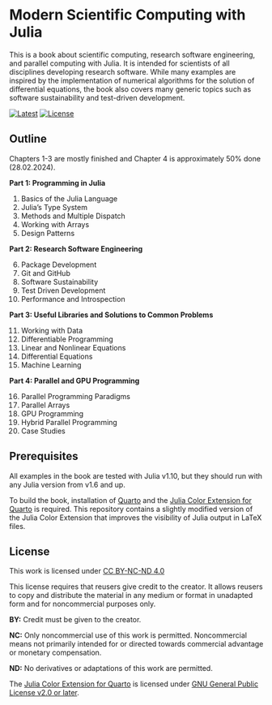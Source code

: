 # Modern Scientific Computing with Julia

This is a book about scientific computing, research software engineering, and parallel computing with Julia.
It is intended for scientists of all disciplines developing research software.
While many examples are inspired by the implementation of numerical algorithms for the solution of differential equations, the book also covers many generic topics such as software sustainability and test-driven development.

[![Latest](https://img.shields.io/badge/latest-blue.svg)](https://michakraus.github.io/JuliaMSC/)
[![License](https://img.shields.io/badge/license-blue.svg)](LICENSE)

## Outline

Chapters 1-3 are mostly finished and Chapter 4 is approximately 50% done (28.02.2024).

**Part 1: Programming in Julia**

1. Basics of the Julia Language
2. Julia’s Type System
3. Methods and Multiple Dispatch
4. Working with Arrays
5. Design Patterns

**Part 2: Research Software Engineering**

6. Package Development
7. Git and GitHub
8. Software Sustainability
9. Test Driven Development
10. Performance and Introspection

**Part 3: Useful Libraries and Solutions to Common Problems**

11. Working with Data
12. Differentiable Programming
13. Linear and Nonlinear Equations
14. Differential Equations
15. Machine Learning

**Part 4: Parallel and GPU Programming**

16. Parallel Programming Paradigms
17. Parallel Arrays
18. GPU Programming
19. Hybrid Parallel Programming
20. Case Studies


## Prerequisites

All examples in the book are tested with Julia v1.10, but they should run with any Julia version from v1.6 and up.

To build the book, installation of [Quarto](https://quarto.org/) and the [Julia Color Extension for Quarto](https://gitea.math.uni-leipzig.de/hellmund/julia-color) is required.
This repository contains a slightly modified version of the Julia Color Extension that improves the visibility of Julia output in LaTeX files.


## License

This work is licensed under [CC BY-NC-ND 4.0](https://creativecommons.org/licenses/by-nc-nd/4.0/)

This license requires that reusers give credit to the creator.
It allows reusers to copy and distribute the material in any medium or format in unadapted form and for noncommercial purposes only.

**BY:** Credit must be given to the creator.

**NC:** Only noncommercial use of this work is permitted.
Noncommercial means not primarily intended for or directed towards commercial advantage or monetary compensation.

**ND:** No derivatives or adaptations of this work are permitted.

The [Julia Color Extension for Quarto](https://gitea.math.uni-leipzig.de/hellmund/julia-color) is licensed under [GNU General Public License v2.0 or later](https://spdx.org/licenses/GPL-2.0-or-later.html).
